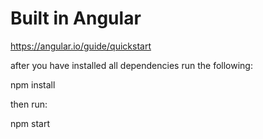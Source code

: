 # Built in Angular
https://angular.io/guide/quickstart


after you have installed all dependencies run the following:

npm install

then run:

npm start
